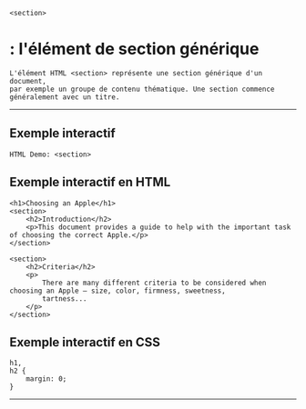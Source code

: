     <section> 
# **: l'élément de section générique**


    L'élément HTML <section> représente une section générique d'un document, 
    par exemple un groupe de contenu thématique. Une section commence généralement avec un titre.

---



## **Exemple interactif**

    HTML Demo: <section>


## **Exemple interactif en HTML**

    <h1>Choosing an Apple</h1>
    <section>
        <h2>Introduction</h2>
        <p>This document provides a guide to help with the important task of choosing the correct Apple.</p>
    </section>

    <section>
        <h2>Criteria</h2>
        <p>
            There are many different criteria to be considered when choosing an Apple — size, color, firmness, sweetness,
            tartness...
        </p>
    </section>


## **Exemple interactif en CSS**

    h1,
    h2 {
        margin: 0;
    }

---